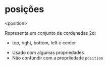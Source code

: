 # posições

&lt;position>

Representa um conjunto de cordenadas 2d:
- top, right, bottom, left e center

* Usado com algumas propriedades
* Não confundir com a propriiedade `position`